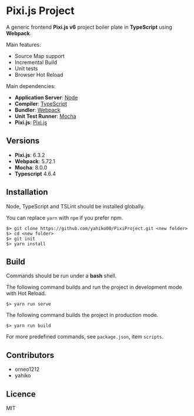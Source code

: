 # Pixi.js Project #

A generic frontend **Pixi.js v6** project boiler plate in **TypeScript** using **Webpack**.

Main features:

* Source Map support
* Incremental Build
* Unit tests
* Browser Hot Reload


Main dependencies:

* **Application Server**: [Node](https://nodejs.org/en/)
* **Compiler**: [TypeScript](https://github.com/Microsoft/TypeScript)
* **Bundler**: [Webpack](https://github.com/webpack/webpack)
* **Unit Test Runner**: [Mocha](https://github.com/mochajs/mocha)
* **Pixi.js**: [Pixi.js](http://www.pixijs.com/)


## Versions ##

* **Pixi.js**: 6.3.2
* **Webpack**: 5.72.1
* **Mocha**: 8.0.0
* **Typescript** 4.6.4

## Installation ##

Node, TypeScript and TSLint should be installed globally.

You can replace `yarn` with `npm` if you prefer npm.

	$> git clone https://github.com/yahiko00/PixiProject.git <new folder>
	$> cd <new folder>
	$> git init
	$> yarn install


## Build ##

Commands should be run under a **bash** shell.

The following command builds and run the project in development mode with Hot Reload.

	$> yarn run serve

The following command builds the project in production mode.

	$> yarn run build


For more predefined commands, see `package.json`, item `scripts`.

## Contributors ##

* orneo1212
* yahiko


## Licence ##

MIT
